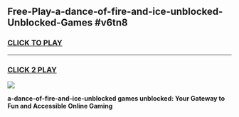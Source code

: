 
## Free-Play-a-dance-of-fire-and-ice-unblocked-Unblocked-Games #v6tn8
<h3>
<a href="https://news.freeplayer.one?title=a-dance-of-fire-and-ice-unblocked&ref=8M">CLICK TO PLAY</a></h3>
<hr>

<h3>
<a href="https://news.freeplayer.one?title=a-dance-of-fire-and-ice-unblocked&ref=8M">CLICK 2 PLAY</a>
  
</h3>

<a href="https://news.freeplayer.one?title=a-dance-of-fire-and-ice-unblocked&ref=8M"><img src="https://clearcache.store/games.png"></a>


**a-dance-of-fire-and-ice-unblocked games unblocked: Your Gateway to Fun and Accessible Online Gaming**

